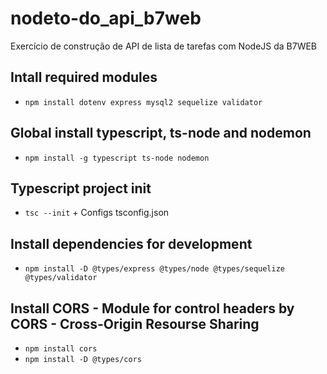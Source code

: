 # nodeto-do_api_b7web
Exercício de construção de API de lista de tarefas com NodeJS da B7WEB

## Intall required modules
 - `npm install dotenv express mysql2 sequelize validator `
## Global install typescript, ts-node and nodemon
 - `npm install -g typescript ts-node nodemon`
## Typescript project init
 - `tsc --init` + Configs tsconfig.json
## Install dependencies for development
 - `npm install -D @types/express @types/node @types/sequelize @types/validator`
## Install CORS - Module for control headers by CORS - Cross-Origin Resourse Sharing
 - `npm install cors`
 - `npm install -D @types/cors`